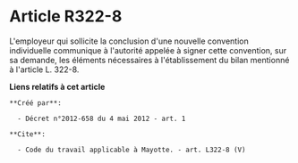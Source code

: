 # Article R322-8

L'employeur qui sollicite la conclusion d'une nouvelle convention individuelle communique à l'autorité appelée à signer cette
convention, sur sa demande, les éléments nécessaires à l'établissement du bilan mentionné à l'article L. 322-8.

**Liens relatifs à cet article**

	**Créé par**:

	  - Décret n°2012-658 du 4 mai 2012 - art. 1

	**Cite**:

	  - Code du travail applicable à Mayotte. - art. L322-8 (V)
